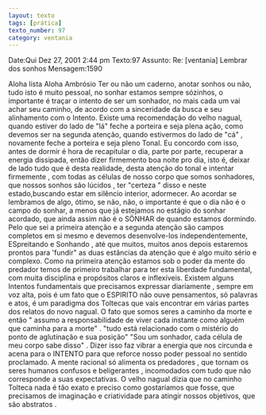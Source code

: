 ```yaml
---
layout: texto
tags: [prática]
texto_number: 97
category: ventania
---
```

Date:Qui Dez 27, 2001 2:44 pm
Texto:97
Assunto: Re: [ventania] Lembrar dos sonhos
Mensagem:1590

Aloha lista 
Aloha Ambrósio 
Ter ou não um caderno, anotar sonhos ou não, tudo isto é muito pessoal, no sonhar estamos sempre sózinhos, o importante é traçar o intento de ser um sonhador, no mais cada um vai achar seu caminho, de acordo com a sinceridade da busca e seu alinhamento com o Intento. 
Existe uma recomendação do velho nagual, quando estiver do lado de "lá" feche a porteira e seja plena ação, como devemos ser na segunda atenção, quando estivermos do lado de "cá" , novamente feche a porteira e seja pleno Tonal. 
Eu concordo com isso, antes de dormir é hora de recapitular o dia, parte por parte, recuperar a energia dissipada, então dizer firmemento boa noite pro dia, isto é, deixar de lado tudo que é desta realidade, desta atenção do tonal e intentar firmemente , com todas as células de nosso corpo que somos sonhadores, que nossos sonhos são lúcidos , ter "certeza " disso e neste estado,buscando estar em silêncio interior, adormecer. 
Ao acordar se lembramos de algo, ótimo, se não, não, o importante é que o dia não é o campo do sonhar, a menos que já estejamos no estágio do sonhar acordado, que ainda assim não é o SÖNHAR de quando estamos dormindo. 
Pelo que sei a primeira atenção e a segunda atenção são campos completos em si mesmo e devemos desenvolve-los independentemente, ESpreitando e Sonhando , até que muitos, muitos anos depois estaremos prontos para 'fundir" as duas estâncias da atenção que é algo muito sério e complexo. 
Como na primeira atenção estamos sob o poder da mente do predador temos de primeiro trabalhar para ter esta liberdade fundamental, com muita disciplina e propósitos claros e inflexíveis. 
Existem alguns Intentos fundamentais que precisamos expressar diariamente , sempre em voz alta, pois é um fato que o ESPIRITO não ouve pensamentos, só palavras e atos, é um paradigma dos Toltecas que vais encontrar em várias partes dos relatos do novo nagual. 
O fato que somos seres a caminho da morte e então " assumo a responsabilidade de viver cada instante como alguém que caminha para a morte" . 
"tudo está relacionado com o mistério do ponto de aglutinação e sua posição" 
"Sou um sonhador, cada célula de meu corpo sabe disso" . 
Dizer isso faz vibrar a energia que nos circunda e acena para o INTENTO para que reforce nosso poder pessoal no sentido proclamado. 
A mente racional só alimenta os predadores , que tornam os seres humanos confusos e beligerantes , incomodados com tudo que não corresponde a suas expectativas. 
O velho nagual dizia que no caminho Tolteca nada é tão exato e preciso como gostaríamos que fosse, que precisamos de imaginação e criatividade para atingir nossos objetivos, que são abstratos .